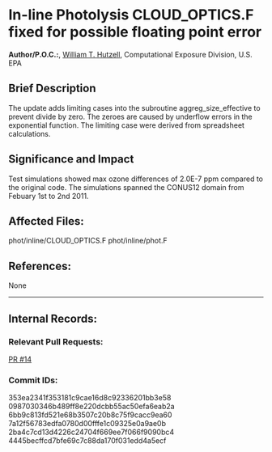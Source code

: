 # In-line Photolysis CLOUD_OPTICS.F fixed for possible floating point error
    
**Author/P.O.C.:**, [William T. Hutzell](mailto:hutzell.bill@epa.gov), Computational Exposure Division, U.S. EPA
    
    
## Brief Description
The update adds limiting cases into the subroutine aggreg_size_effective to prevent divide by zero. The zeroes are caused by
underflow errors in the exponential function. The limiting case were derived from spreadsheet calculations. 
    
## Significance and Impact
    
Test simulations showed max ozone differences of 2.0E-7 ppm compared to the original code. The simulations spanned the
CONUS12 domain from Febuary 1st to 2nd 2011.    
    
## Affected Files:
    
phot/inline/CLOUD_OPTICS.F 
phot/inline/phot.F

## References:    

None
    
-----
## Internal Records:
    
    
### Relevant Pull Requests:
  [PR #14](https://github.com/USEPA/CMAQ_Dev/pull/14)
    
### Commit IDs:
    
353ea2341f353181c9cae16d8c92336201bb3e58  
0987030346b489ff8e220dcbb55ac50efa6eab2a  
6bb9c813fd521e68b3507c20b8c75f9cacc9ea60  
7a12f56783edfa0780d00fffe1c09325e0a9ae0b  
2ba4c7cd13d4226c24704f669ee7f066f9090bc4  
4445becffcd7bfe69c7c88da170f031edd4a5ecf  
     
